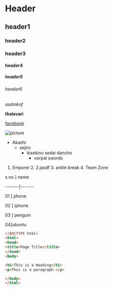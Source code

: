 # Header
## header1
### header2
### header3
#### header4
##### header5
###### header6
*asdmknf* 

**thalavari**  

[facebook](www.facebook.com)

![picture](http://pm1.narvii.com/5707/c3daa9fb11cc9a741429742faa13cf11c6940f9b_00.jpg)

* Akashi
    * sejiro
         * kisekino sedai  dancho
             * vorpal swords  


1. Emporer
      2. 2.jasdf 
            3. ankle break
               4. Team Zone  

s.no   ] name

-------]-------

01     ] phone

02     ] iphone

03     ] penguin

04]ubuntu

```html
<!DOCTYPE html>
<html>
<head>
<title>Page Title</title>
</head>
<body>

<h1>This is a Heading</h1>
<p>This is a paragraph.</p>

</body>
</html>
```
